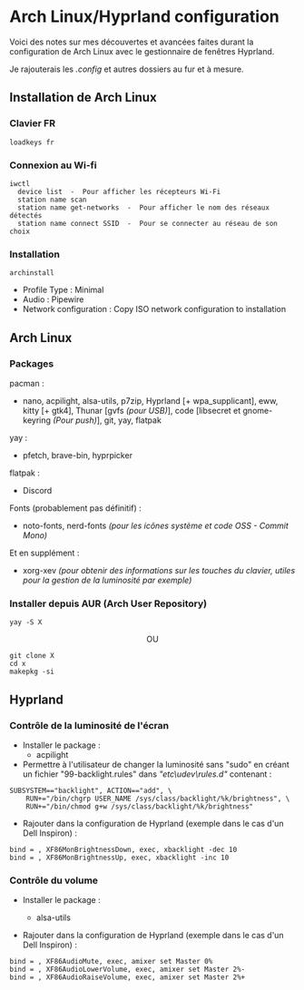 # Arch Linux/Hyprland configuration

Voici des notes sur mes découvertes et avancées faites durant la configuration de Arch Linux avec le gestionnaire de fenêtres Hyprland.

Je rajouterais les *.config* et autres dossiers au fur et à mesure.

## Installation de Arch Linux

### Clavier FR
```
loadkeys fr
```
### Connexion au Wi-fi
```
iwctl
  device list  -  Pour afficher les récepteurs Wi-Fi
  station name scan
  station name get-networks  -  Pour afficher le nom des réseaux détectés
  station name connect SSID  -  Pour se connecter au réseau de son choix
```

### Installation
```
archinstall
```
- Profile Type : Minimal
- Audio : Pipewire
- Network configuration : Copy ISO network configuration to installation

## Arch Linux

### Packages

pacman :
- nano, acpilight, alsa-utils, p7zip, Hyprland [+ wpa_supplicant], eww, kitty [+ gtk4], Thunar [gvfs *(pour USB)*], code [libsecret et gnome-keyring *(Pour push)*], git, yay, flatpak

yay :
- pfetch, brave-bin, hyprpicker

flatpak :
- Discord

Fonts (probablement pas définitif) :
  - noto-fonts, nerd-fonts *(pour les icônes système et code OSS - Commit Mono)*

Et en supplément :
  - xorg-xev *(pour obtenir des informations sur les touches du clavier, utiles pour la gestion de la luminosité par exemple)*

### Installer depuis AUR (Arch User Repository)
```
yay -S X
``` 
<p align="center">
  OU
</p>

```
git clone X
cd x
makepkg -si
```

## Hyprland

### Contrôle de la luminosité de l'écran

- Installer le package :
  - acpilight
- Permettre à l'utilisateur de changer la luminosité sans "sudo" en créant un fichier "99-backlight.rules" dans *"etc\udev\rules.d"* contenant :
```
SUBSYSTEM=="backlight", ACTION=="add", \
	RUN+="/bin/chgrp USER_NAME /sys/class/backlight/%k/brightness", \
	RUN+="/bin/chmod g+w /sys/class/backlight/%k/brightness"
```
- Rajouter dans la configuration de Hyprland (exemple dans le cas d'un Dell Inspiron) :
```
bind = , XF86MonBrightnessDown, exec, xbacklight -dec 10
bind = , XF86MonBrightnessUp, exec, xbacklight -inc 10
```
### Contrôle du volume

- Installer le package :
  - alsa-utils

- Rajouter dans la configuration de Hyprland (exemple dans le cas d'un Dell Inspiron) :
```
bind = , XF86AudioMute, exec, amixer set Master 0%
bind = , XF86AudioLowerVolume, exec, amixer set Master 2%-
bind = , XF86AudioRaiseVolume, exec, amixer set Master 2%+
```
